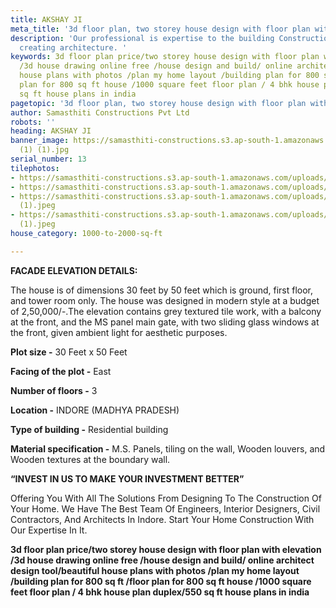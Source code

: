 ```yaml
---
title: AKSHAY JI
meta_title: '3d floor plan, two storey house design with floor plan with elevation. '
description: 'Our professional is expertise to the building Construction, design,
  creating architecture. '
keywords: 3d floor plan price/two storey house design with floor plan with elevation
  /3d house drawing online free /house design and build/ online architect design tool/beautiful
  house plans with photos /plan my home layout /building plan for 800 sq ft /floor
  plan for 800 sq ft house /1000 square feet floor plan / 4 bhk house plan duplex/550
  sq ft house plans in india
pagetopic: '3d floor plan, two storey house design with floor plan with elevation. '
author: Samasthiti Constructions Pvt Ltd
robots: ''
heading: AKSHAY JI
banner_image: https://samasthiti-constructions.s3.ap-south-1.amazonaws.com/uploads/F22
  (1) (1).jpg
serial_number: 13
tilephotos:
- https://samasthiti-constructions.s3.ap-south-1.amazonaws.com/uploads/F11 (1).jpg
- https://samasthiti-constructions.s3.ap-south-1.amazonaws.com/uploads/F22 (1) (1).jpg
- https://samasthiti-constructions.s3.ap-south-1.amazonaws.com/uploads/akshay ji (1)
  (1).jpeg
- https://samasthiti-constructions.s3.ap-south-1.amazonaws.com/uploads/akshay ji (2)
  (1).jpeg
house_category: 1000-to-2000-sq-ft

---
```

**FACADE ELEVATION DETAILS:**

The house is of dimensions 30 feet by 50 feet which is ground, first floor, and tower room only. The house was designed in modern style at a budget of 2,50,000/-.The elevation contains grey textured tile work, with a balcony at the front, and the MS panel main gate, with two sliding glass windows at the front, given ambient light for aesthetic purposes.

**Plot size -** 30 Feet x 50 Feet

**Facing of the plot -** East

**Number of floors -** 3

**Location -** INDORE (MADHYA PRADESH)

**Type of building -** Residential building

**Material specification -** M.S. Panels, tiling on the wall, Wooden louvers, and Wooden textures at the boundary wall. 

**“INVEST IN US TO MAKE YOUR INVESTMENT BETTER”**

Offering You With All The Solutions From Designing To The Construction Of Your Home. We Have The Best Team Of Engineers, Interior Designers, Civil Contractors, And Architects In Indore. Start Your Home Construction With Our Expertise In It.

**3d floor plan price/two storey house design with floor plan with elevation /3d house drawing online free /house design and build/ online architect design tool/beautiful house plans with photos /plan my home layout /building plan for 800 sq ft /floor plan for 800 sq ft house /1000 square feet floor plan / 4 bhk house plan duplex/550 sq ft house plans in india**